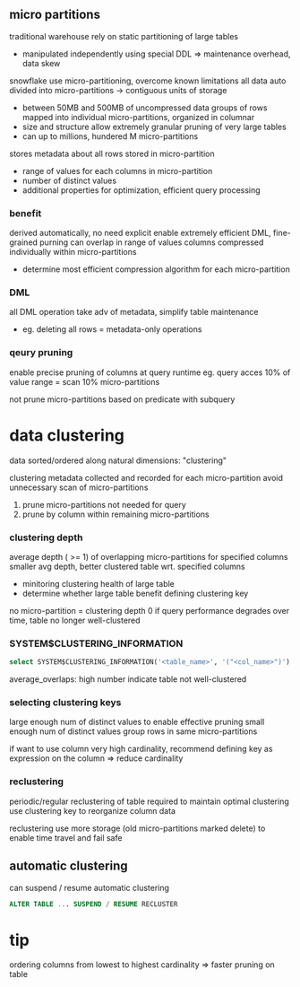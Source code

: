 
## micro partitions
traditional warehouse rely on static partitioning of large tables
  - manipulated independently using special DDL
=> maintenance overhead, data skew

snowflake use micro-partitioning, overcome known limitations
all data auto divided into micro-partitions -> contiguous units of storage
  - between 50MB and 500MB of uncompressed data
groups of rows mapped into individual micro-partitions, organized in columnar
  - size and structure allow extremely granular pruning of very large tables
  - can up to millions, hundered M micro-partitions

stores metadata about all rows stored in micro-partition
  - range of values for each columns in micro-partition
  - number of distinct values
  - additional properties for optimization, efficient query processing

### benefit
derived automatically, no need explicit
enable extremely efficient DML, fine-grained purning
can overlap in range of values
columns compressed individually within micro-partitions
  - determine most efficient compression algorithm for each micro-partition

### DML
all DML operation take adv of metadata, simplify table maintenance
  - eg. deleting all rows = metadata-only operations

### qeury pruning
enable precise pruning of columns at query runtime
eg. query acces 10% of value range = scan 10% micro-partitions

not prune micro-partitions based on predicate with subquery

# data clustering
data sorted/ordered along natural dimensions: "clustering"

clustering metadata collected and recorded for each micro-partition
avoid unnecessary scan of micro-partitions

1. prune micro-partitions not needed for query
2. prune by column within remaining micro-partitions


### clustering depth 
average depth ( >= 1) of overlapping micro-partitions for specified columns
smaller avg depth, better clustered table wrt. specified columns
  - minitoring clustering health of large table
  - determine whether large table benefit defining clustering key

no micro-partition = clustering depth 0
if query performance degrades over time, table no longer well-clustered

### SYSTEM$CLUSTERING_INFORMATION
```sql
select SYSTEM$CLUSTERING_INFORMATION('<table_name>', '("<col_name>")')
```
average_overlaps: high number indicate table not well-clustered

### selecting clustering keys
large enough num of distinct values to enable effective pruning 
small enough num of distinct values group rows in same micro-partitions

if want to use column very high cardinality,
recommend defining key as expression on the column
=> reduce cardinality

### reclustering
periodic/regular reclustering of table required to maintain optimal clustering 
use clustering key to reorganize column data

reclustering use more storage (old micro-partitions marked delete)
to enable time travel and fail safe

## automatic clustering
can suspend / resume automatic clustering
```sql
ALTER TABLE ... SUSPEND / RESUME RECLUSTER
```



# tip
ordering columns from lowest to highest cardinality
  => faster pruning on table










